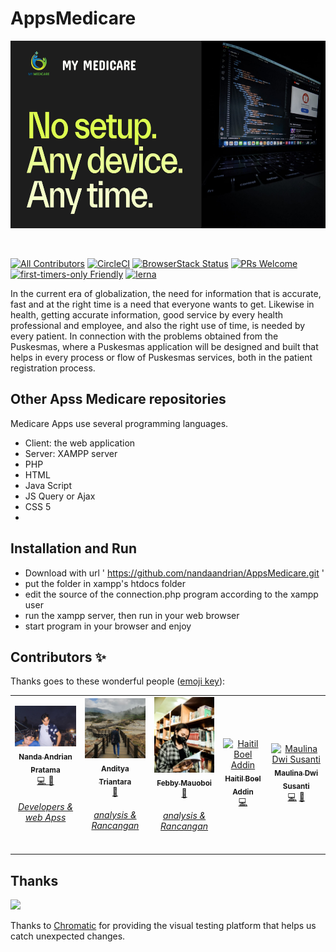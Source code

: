 # AppsMedicare
<p align="center">
  <a href="https://codesandbox.io">
    <img src="CSS/image/banner.jpg" height="300px">
  </a>
</p>

&nbsp;

[![All Contributors](https://img.shields.io/badge/all_contributors-153-orange.svg?style=flat-square)](#contributors-)
[![CircleCI](https://circleci.com/gh/codesandbox/codesandbox-client.svg?style=svg)](https://circleci.com/gh/codesandbox/codesandbox-client)
[![BrowserStack Status](https://www.browserstack.com/automate/badge.svg?badge_key=cVJuczlJWUtqWXhIbFN1ZjVQekF4NzNsd3phNEZRaGlWU0pHYVVkdGRFWT0tLXFtTVhaOWRySmN0ZG5QVDNDQ0g5Z0E9PQ==--79fe3eae4f149a400d396c9b12d3988f685785cf)](https://www.browserstack.com/automate/public-build/cVJuczlJWUtqWXhIbFN1ZjVQekF4NzNsd3phNEZRaGlWU0pHYVVkdGRFWT0tLXFtTVhaOWRySmN0ZG5QVDNDQ0g5Z0E9PQ==--79fe3eae4f149a400d396c9b12d3988f685785cf)
[![PRs Welcome](https://img.shields.io/badge/PRs-welcome-brightgreen.svg?style=flat-square)](http://makeapullrequest.com)
[![first-timers-only Friendly](https://img.shields.io/badge/first--timers--only-friendly-blue.svg)](http://www.firsttimersonly.com/)
[![lerna](https://img.shields.io/badge/maintained%20with-lerna-cc00ff.svg)](https://lerna.js.org/)

In the current era of globalization, the need for information that is accurate, fast and at the right time is a need that everyone wants to get. Likewise in health, getting accurate information, good service by every health professional and employee, and also the right use of time, is needed by every patient. In connection with the problems obtained from the Puskesmas, where a Puskesmas application will be designed and built that helps in every process or flow of Puskesmas services, both in the patient registration process.


## Other Apss Medicare repositories

Medicare Apps use several programming languages.

- Client: the web application
- Server: XAMPP server
- PHP
- HTML
- Java Script
- JS Query or Ajax
- CSS 5
- 

## Installation and Run

- Download with url ' https://github.com/nandaandrian/AppsMedicare.git '
- put the folder in xampp's htdocs folder
- edit the source of the connection.php program according to the xampp user
- run the xampp server, then run in your web browser
- start program in your browser and enjoy

## Contributors ✨

Thanks goes to these wonderful people
([emoji key](https://github.com/all-contributors/all-contributors#emoji-key)):

<!-- ALL-CONTRIBUTORS-LIST:START - Do not remove or modify this section -->
<!-- prettier-ignore-start -->
<!-- markdownlint-disable -->
<table>
  <tr>
    <td align="center"><a href="http://ivesvh.com"><img src="CSS/image/me.jpeg" width="100px;" alt="Nanda Andrian Pratama"/><br /><sub><b>Nanda Andrian Pratama</b></sub></a><br /><a href="https://github.com/codesandbox/codesandbox-client/commits?author=CompuIves" title="Code">💻 </a><a href="#tool-CompuIves" title="Tools">🔧<h6>Developers & web Apss</h6></a></td> </td>
    <td align="center"><a href="http://donavon.com"><img src="CSS/image/andit.jpeg" width="100px;" alt="Anditya triantara"/><br /><sub><b>Anditya Triantara</b></sub></a><br /><a href="#blog-CompuIves" title="Blogposts">📝 <h6>analysis & Rancangan</h6></a></td>
    <td align="center"><a href="http://www.jeffallen.io/"><img src="CSS/image/febby.jpeg" width="100px;" alt="Febby Maouboi"/><br /><sub><b>Febby Mauoboi</b></sub></a><br /><a href="#blog-CompuIves" title="Blogposts">📝 <h6>analysis & Rancangan</h6></a></td></td>
    <td align="center"><a href="https://github.com/bengummer"><img src="https://avatars0.githubusercontent.com/u/1089897?v=3" width="100px;" alt="Haitil Boel Addin"/><br /><sub><b>Haitil Boel Addin</b></sub></a><br /><a href="https://github.com/codesandbox/codesandbox-client/commits?author=bengummer" title="Code">💻</a></td>
    <td align="center"><a href="http://twitter.com/faceyspacey"><img src="https://avatars3.githubusercontent.com/u/154732?v=3" width="100px;" alt="Maulina Dwi Susanti"/><br /><sub><b>Maulina Dwi Susanti</b></sub></a><br /><a href="https://github.com/codesandbox/codesandbox-client/commits?author=faceyspacey" title="Code">💻</a> <a href="https://github.com/codesandbox/codesandbox-client/issues?q=author%3Afaceyspacey" title="Bug reports">🐛</a></td>
  
  
  </tr>
  
</table>

<!-- markdownlint-enable -->
<!-- prettier-ignore-end -->

<!-- ALL-CONTRIBUTORS-LIST:END -->

## Thanks

<a href="https://www.chromaticqa.com/"><img src="https://cdn-images-1.medium.com/letterbox/147/36/50/50/1*oHHjTjInDOBxIuYHDY2gFA.png?source=logoAvatar-d7276495b101---37816ec27d7a" width="120"/></a>

Thanks to [Chromatic](https://www.chromaticqa.com/) for providing the visual
testing platform that helps us catch unexpected changes.
